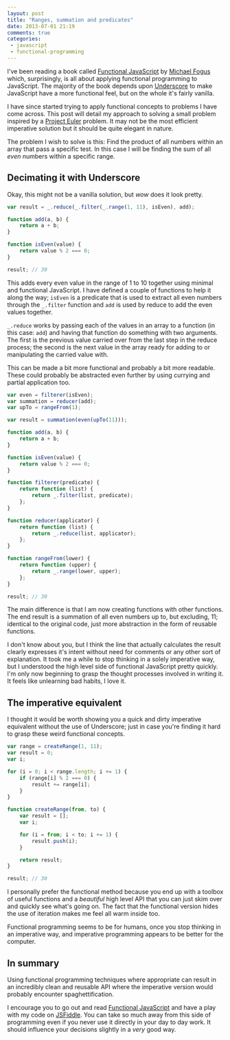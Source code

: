 ```yaml
---
layout: post
title: "Ranges, summation and predicates"
date: 2013-07-01 21:19
comments: true
categories:
 - javascript
 - functional-programming
---
```


I've been reading a book called [Functional JavaScript][functionaljs] by [Michael Fogus][fogus] which, surprisingly, is all about applying functional programming to JavaScript. The majority of the book depends upon [Underscore][] to make JavaScript have a more functional feel, but on the whole it's fairly vanilla.

I have since started trying to apply functional concepts to problems I have come across. This post will detail my approach to solving a small problem inspired by a [Project Euler][euler] problem. It may not be the most efficient imperative solution but it should be quite elegant in nature.

The problem I wish to solve is this: Find the product of all numbers within an array that pass a specific test. In this case I will be finding the sum of all *even* numbers within a specific range.

<!-- more -->

## Decimating it with Underscore

Okay, this might not be a vanilla solution, but *wow* does it look pretty.

```javascript
var result = _.reduce(_.filter(_.range(1, 11), isEven), add);

function add(a, b) {
	return a + b;
}

function isEven(value) {
	return value % 2 === 0;
}

result; // 30
```

This adds every even value in the range of 1 to 10 together using minimal and functional JavaScript. I have defined a couple of functions to help it along the way; `isEven` is a predicate that is used to extract all even numbers through the `_.filter` function and `add` is used by reduce to add the even values together.

`_.reduce` works by passing each of the values in an array to a function (in this case: `add`) and having that function do something with two arguments. The first is the previous value carried over from the last step in the reduce process; the second is the next value in the array ready for adding to or manipulating the carried value with.

This can be made a bit more functional and probably a bit more readable. These could probably be abstracted even further by using currying and partial application too.

```javascript
var even = filterer(isEven);
var summation = reducer(add);
var upTo = rangeFrom(1);

var result = summation(even(upTo(11)));

function add(a, b) {
	return a + b;
}

function isEven(value) {
	return value % 2 === 0;
}

function filterer(predicate) {
	return function (list) {
		return _.filter(list, predicate);
	};
}

function reducer(applicator) {
	return function (list) {
		return _.reduce(list, applicator);
	};
}

function rangeFrom(lower) {
	return function (upper) {
		return _.range(lower, upper);
	};
}

result; // 30
```

The main difference is that I am now creating functions with other functions. The end result is a summation of all even numbers up to, but excluding, 11; identical to the original code, just more abstraction in the form of reusable functions.

I don't know about you, but I think the line that actually calculates the result clearly expresses it's intent without need for comments or any other sort of explanation. It took me a while to stop thinking in a solely imperative way, but I understood the high level side of functional JavaScript pretty quickly. I'm only now beginning to grasp the thought processes involved in writing it. It feels like unlearning bad habits, I love it.

## The imperative equivalent

I thought it would be worth showing you a quick and dirty imperative equivalent without the use of Underscore; just in case you're finding it hard to grasp these weird functional concepts.

```javascript
var range = createRange(1, 11);
var result = 0;
var i;

for (i = 0; i < range.length; i += 1) {
	if (range[i] % 2 === 0) {
		result += range[i];
	}
}

function createRange(from, to) {
	var result = [];
	var i;

	for (i = from; i < to; i += 1) {
		result.push(i);
	}

	return result;
}

result; // 30
```

I personally prefer the functional method because you end up with a toolbox of useful functions and a *beautiful* high level API that you can just skim over and quickly see what's going on. The fact that the functional version hides the use of iteration makes me feel all warm inside too.

Functional programming seems to be for humans, once you stop thinking in an imperative way, and imperative programming appears to be better for the computer.

## In summary

Using functional programming techniques where appropriate can result in an incredibly clean and reusable API where the imperative version would probably encounter spaghettification.

I encourage you to go out and read [Functional JavaScript][functionaljs] and have a play with my code on [JSFiddle][fjsfiddle]. You can take so much away from this side of programming even if you never use it directly in your day to day work. It should influence your decisions slightly in a *very* good way.

[functionaljs]: http://shop.oreilly.com/product/0636920028857.do
[fogus]: http://blog.fogus.me/
[Underscore]: http://underscorejs.org/
[euler]: https://projecteuler.net/
[fjsfiddle]: http://jsfiddle.net/Wolfy87/2fv3b/
